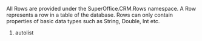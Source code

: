 <properties date="2016-05-11"
SortOrder="14"
/>

All Rows are provided under the SuperOffice.CRM.Rows namespace. A Row represents a row in a table of the database. Rows can only contain properties of basic data types such as String, Double, Int etc.  

1. autolist
